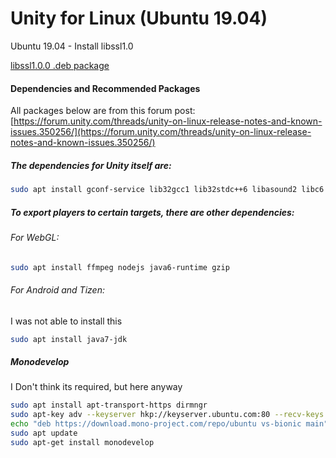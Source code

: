 
# Unity for Linux (Ubuntu 19.04)

Ubuntu 19.04 - Install libssl1.0

[libssl1.0.0 .deb package](http://security.ubuntu.com/ubuntu/pool/main/o/openssl/libssl1.0.0_1.0.2g-1ubuntu4.15_amd64.deb)

#### Dependencies and Recommended Packages
All packages below are from this forum post:
[https://forum.unity.com/threads/unity-on-linux-release-notes-and-known-issues.350256/](https://forum.unity.com/threads/unity-on-linux-release-notes-and-known-issues.350256/)

##### The dependencies for Unity itself are:
```bash
sudo apt install gconf-service lib32gcc1 lib32stdc++6 libasound2 libc6 libc6-i386 libcairo2 libcap2 libcups2 libdbus-1-3 libexpat1 libfontconfig1 libfreetype6 libgcc1 libgconf-2-4 libgdk-pixbuf2.0-0 libgl1-mesa-glx libgl1 libglib2.0-0 libglu1-mesa libglu1 libgtk2.0-0 libnspr4 libnss3 libpango1.0-0 libstdc++6 libx11-6 libxcomposite1 libxcursor1 libxdamage1 libxext6 libxfixes3 libxi6 libxrandr2 libxrender1 libxtst6 zlib1g debconf npm
```
##### To export players to certain targets, there are other dependencies:

###### For WebGL:
```bash
sudo apt install ffmpeg nodejs java6-runtime gzip
```
###### For Android and Tizen:
I was not able to install this
```bash
sudo apt install java7-jdk
```
##### Monodevelop
I Don't think its required, but here anyway
```bash
sudo apt install apt-transport-https dirmngr
sudo apt-key adv --keyserver hkp://keyserver.ubuntu.com:80 --recv-keys 3FA7E0328081BFF6A14DA29AA6A19B38D3D831EF
echo "deb https://download.mono-project.com/repo/ubuntu vs-bionic main" | sudo tee /etc/apt/sources.list.d/mono-official-vs.list
sudo apt update
sudo apt-get install monodevelop
```
